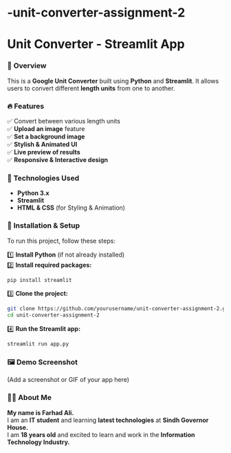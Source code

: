 # -unit-converter-assignment-2
# **Unit Converter - Streamlit App**  

### 📌 **Overview**  
This is a **Google Unit Converter** built using **Python** and **Streamlit**. It allows users to convert different **length units** from one to another.  

### 🔥 **Features**  
✅ Convert between various length units  
✅ **Upload an image** feature  
✅ **Set a background image**  
✅ **Stylish & Animated UI**  
✅ **Live preview of results**  
✅ **Responsive & Interactive design**  

### 🚀 **Technologies Used**  
- **Python 3.x**  
- **Streamlit**  
- **HTML & CSS** (for Styling & Animation)  

### 📎 **Installation & Setup**  
To run this project, follow these steps:  

1️⃣ **Install Python** (if not already installed)  
2️⃣ **Install required packages:**  
   ```bash
   pip install streamlit
   ```
3️⃣ **Clone the project:**  
   ```bash
   git clone https://github.com/yourusername/unit-converter-assignment-2.git
   cd unit-converter-assignment-2
   ```
4️⃣ **Run the Streamlit app:**  
   ```bash
   streamlit run app.py
   ```

### 🖼 **Demo Screenshot**  
(Add a screenshot or GIF of your app here)  

### 👨‍💻 **About Me**  
**My name is Farhad Ali.**  
I am an **IT student** and learning **latest technologies** at **Sindh Governor House.**  
I am **18 years old** and excited to learn and work in the **Information Technology Industry.**

